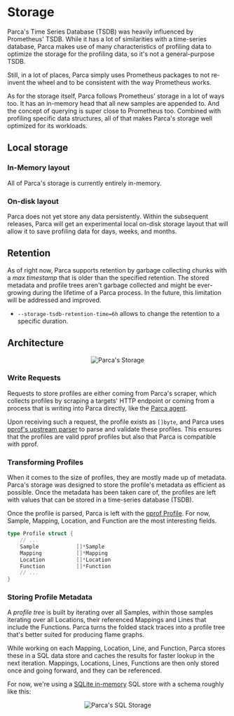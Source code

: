 # Storage

Parca's Time Series Database (TSDB) was heavily influenced by Prometheus' TSDB. While it has a lot of similarities with a time-series database, Parca makes use of many characteristics of profiling data to optimize the storage for the profiling data, so it's not a general-purpose TSDB.

Still, in a lot of places, Parca simply uses Prometheus packages to not re-invent the wheel and to be consistent with the way Prometheus works.

As for the storage itself, Parca follows Prometheus' storage in a lot of ways too. It has an in-memory head that all new samples are appended to. And the concept of querying is super close to Prometheus too. Combined with profiling specific data structures, all of that makes Parca's storage well optimized for its workloads.

## Local storage

### In-Memory layout

All of Parca's storage is currently entirely in-memory.

### On-disk layout

Parca does not yet store any data persistently. Within the subsequent releases, Parca will get an experimental local on-disk storage layout that will allow it to save profiling data for days, weeks, and months.

## Retention

As of right now, Parca supports retention by garbage collecting chunks with a _max timestamp_ that is older than the specified retention. The stored metadata and profile trees aren't garbage collected and might be ever-growing during the lifetime of a Parca process. In the future, this limitation will be addressed and improved.

* `--storage-tsdb-retention-time=6h` allows to change the retention to a specific duration.

## Architecture

<center>

![Parca's Storage](/img/storage/storage.svg)

</center>


### Write Requests

Requests to store profiles are either coming from Parca's scraper, which collects profiles by scraping a targets' HTTP endpoint or coming from a process that is writing into Parca directly, like the [Parca agent](parca-agent).

Upon receiving such a request, the profile exists as `[]byte`, and Parca uses [pprof's upstream parser](https://pkg.go.dev/github.com/google/pprof/profile#Parse) to parse and validate these profiles. This ensures that the profiles are valid pprof profiles but also that Parca is compatible with pprof.

### Transforming Profiles

When it comes to the size of profiles, they are mostly made up of metadata. Parca's storage was designed to store the profile's metadata as efficient as possible. Once the metadata has been taken care of, the profiles are left with values that can be stored in a time-series database (TSDB).

Once the profile is parsed, Parca is left with the [pprof Profile](https://pkg.go.dev/github.com/google/pprof/profile#Profile). For now, Sample, Mapping, Location, and Function are the most interesting fields.

```go
type Profile struct {
    // ...
    Sample            []*Sample
    Mapping           []*Mapping
    Location          []*Location
    Function          []*Function
    // ...
}
```

### Storing Profile Metadata

A _profile tree_ is built by iterating over all Samples, within those samples iterating over all Locations, their referenced Mappings and Lines that include the Functions. Parca turns the folded stack traces into a profile tree that's better suited for producing flame graphs.

While working on each Mapping, Location, Line, and Function, Parca stores these in a SQL data store and caches the results for faster lookup in the next iteration. Mappings, Locations, Lines, Functions are then only stored once and going forward, and they can be referenced.

For now, we're using a [SQLite in-memory](https://pkg.go.dev/modernc.org/sqlite) SQL store with a schema roughly like this:
<center>

![Parca's SQL Storage](/img/storage/sql-schema.png)

</center>

